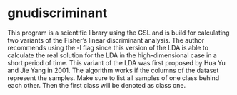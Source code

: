 # gnudiscriminant

This program is a scientific library using the GSL and is build for calculating two variants of the Fisher’s linear discriminant analysis. The author recommends using the -l flag since this version of the LDA is able to calculate the real solution for the LDA in the high-dimensional case in a short period of time. This variant of the LDA was first proposed by Hua Yu and Jie Yang in 2001. The algorithm works if the columns of the dataset represent the samples. Make sure to list all samples of one class behind each other. Then the first class will be denoted as class one.
